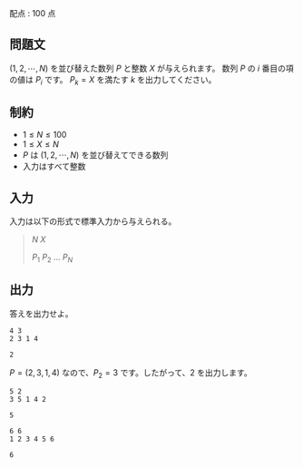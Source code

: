 配点 : $100$ 点

## 問題文

$(1,2, \cdots ,N)$ を並び替えた数列 $P$ と整数 $X$ が与えられます。
数列 $P$ の $i$ 番目の項の値は $P_i$ です。
$P_k = X$ を満たす $k$ を出力してください。

## 制約

- $1 \leq N \leq 100$
- $1 \leq X \leq N$
- $P$ は $(1,2, \cdots ,N)$ を並び替えてできる数列
- 入力はすべて整数

## 入力

入力は以下の形式で標準入力から与えられる。

> $N$ $X$
> 
> $P_1$ $P_2$ $\ldots$ $P_N$

## 出力

答えを出力せよ。

```input1
4 3
2 3 1 4
```

```output1
2
```

$P = (2,3,1,4)$ なので、$P_2 = 3$ です。したがって、$2$ を出力します。

```input2
5 2
3 5 1 4 2
```

```output2
5
```

```input3
6 6
1 2 3 4 5 6
```

```output3
6
```